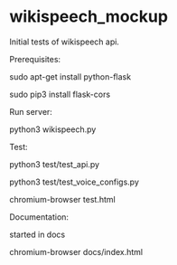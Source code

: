 # wikispeech_mockup

Initial tests of wikispeech api. 



Prerequisites:

sudo apt-get install python-flask

sudo pip3 install flask-cors




Run server:

python3 wikispeech.py



Test:

python3 test/test_api.py

python3 test/test_voice_configs.py

chromium-browser test.html 



Documentation:

started in docs

chromium-browser docs/index.html 
